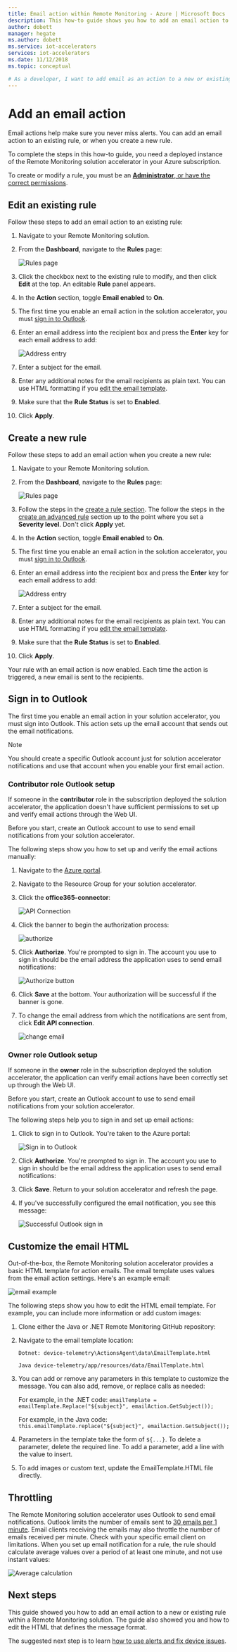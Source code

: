 ```yaml
---
title: Email action within Remote Monitoring - Azure | Microsoft Docs
description: This how-to guide shows you how to add an email action to a new or existing rule.
author: dobett
manager: hegate
ms.author: dobett
ms.service: iot-accelerators
services: iot-accelerators
ms.date: 11/12/2018
ms.topic: conceptual

# As a developer, I want to add email as an action to a new or existing rule within my Remote Monitoring solution.
---
```


# Add an email action

Email actions help make sure you never miss alerts. You can add an email action to an existing rule, or when you create a new rule.

To complete the steps in this how-to guide, you need a deployed instance of the Remote Monitoring solution accelerator in your Azure subscription.

To create or modify a rule, you must be an [**Administrator**, or have the correct permissions](iot-accelerators-remote-monitoring-rbac.md).

## Edit an existing rule

Follow these steps to add an email action to an existing rule:

1. Navigate to your Remote Monitoring solution.

1. From the **Dashboard**, navigate to the **Rules** page:

    ![Rules page](./media/iot-accelerators-remote-monitoring-email-actions/rules-email.png)

1. Click the checkbox next to the existing rule to modify, and then click **Edit** at the top. An editable **Rule** panel appears.

1. In the **Action** section, toggle **Email enabled** to **On**.

1. The first time you enable an email action in the solution accelerator, you must [sign in to Outlook](#outlook).

1. Enter an email address into the recipient box and press the **Enter** key for each email address to add:

    ![Address entry](./media/iot-accelerators-remote-monitoring-email-actions/address-email.png)

1. Enter a subject for the email.

1. Enter any additional notes for the email recipients as plain text. You can use HTML formatting if you [edit the email template](#htmledit).

1. Make sure that the **Rule Status** is set to **Enabled**.

1. Click **Apply**.

## Create a new rule

Follow these steps to add an email action when you create a new rule:

1. Navigate to your Remote Monitoring solution.

1. From the **Dashboard**, navigate to the **Rules** page:

    ![Rules page](./media/iot-accelerators-remote-monitoring-email-actions/rules-email.png)

1. Follow the steps in the [create a rule section](iot-accelerators-remote-monitoring-automate.md#create-a-rule). The follow the steps in the [create an advanced rule](iot-accelerators-remote-monitoring-automate.md#create-an-advanced-rule) section up to the point where you set a **Severity level**. Don't click **Apply** yet.

1. In the **Action** section, toggle **Email enabled** to **On**.

1. The first time you enable an email action in the solution accelerator, you must [sign in to Outlook](#outlook).

1. Enter an email address into the recipient box and press the **Enter** key for each email address to add:

    ![Address entry](./media/iot-accelerators-remote-monitoring-email-actions/address-email.png)

1. Enter a subject for the email.

1. Enter any additional notes for the email recipients as plain text. You can use HTML formatting if you [edit the email template](#htmledit).

1. Make sure that the **Rule Status** is set to **Enabled**.

1. Click **Apply**.

Your rule with an email action is now enabled. Each time the action is triggered, a new email is sent to the recipients.

## Sign in to Outlook <a name="outlook"></a>

The first time you enable an email action in your solution accelerator, you must sign into Outlook. This action sets up the email account that sends out the email notifications.

> [!NOTE]
> You should create a specific Outlook account just for solution accelerator notifications and use that account when you enable your first email action.

### Contributor role Outlook setup

If someone in the **contributor** role in the subscription deployed the solution accelerator, the application doesn't have sufficient permissions to set up and verify email actions through the Web UI.

Before you start, create an Outlook account to use to send email notifications from your solution accelerator.

The following steps show you how to set up and verify the email actions manually:

1. Navigate to the [Azure portal](https://portal.azure.com).

1. Navigate to the Resource Group for your solution accelerator.

1. Click the **office365-connector**:

    ![API Connection](./media/iot-accelerators-remote-monitoring-email-actions/apiconnector1.png)

1. Click the banner to begin the authorization process:

    ![authorize](./media/iot-accelerators-remote-monitoring-email-actions/connector1.png)

1. Click **Authorize**. You're prompted to sign in. The account you use to sign in should be the email address the application uses to send email notifications:

    ![Authorize button](./media/iot-accelerators-remote-monitoring-email-actions/authorize.png)

1. Click **Save** at the bottom. Your authorization will be successful if the banner is gone.

1. To change the email address from which the notifications are sent from, click **Edit API connection**.

    ![change email](./media/iot-accelerators-remote-monitoring-email-actions/editemail1.png)

### Owner role Outlook setup

If someone in the **owner** role in the subscription deployed the solution accelerator, the application can verify email actions have been correctly set up through the Web UI.

Before you start, create an Outlook account to use to send email notifications from your solution accelerator.

The following steps help you to sign in and set up email actions:

1. Click to sign in to Outlook. You're taken to the Azure portal:

   ![Sign in to Outlook](./media/iot-accelerators-remote-monitoring-email-actions/owneroutlook-email.png)

1. Click **Authorize**. You're prompted to sign in. The account you use to sign in should be the email address the application uses to send email notifications:

1. Click **Save**. Return to your solution accelerator and refresh the page.

1. If you've successfully configured the email notification, you see this message:

   ![Successful Outlook sign in](./media/iot-accelerators-remote-monitoring-email-actions/success-email.png)

## Customize the email HTML <a name="htmledit"></a>

Out-of-the-box, the Remote Monitoring solution accelerator provides a basic HTML template for action emails. The email template uses values from the email action settings. Here's an example email:

![email example](./media/iot-accelerators-remote-monitoring-email-actions/emailtemplate1.png)

The following steps show you how to edit the HTML email template. For example, you can include more information or add custom images:

1. Clone either the Java or .NET Remote Monitoring GitHub repository:

1. Navigate to the email template location:
  
    `Dotnet: device-telemetry\ActionsAgent\data\EmailTemplate.html`
  
    `Java device-telemetry/app/resources/data/EmailTemplate.html`

1. You can add or remove any parameters in this template to customize the message. You can also add, remove, or replace calls as needed:

    For example, in the .NET code:
    `emailTemplate = emailTemplate.Replace("${subject}", emailAction.GetSubject());`

    For example, in the Java code:
    `this.emailTemplate.replace("${subject}", emailAction.GetSubject());`

1. Parameters in the template take the form of `${...}`. To delete a parameter, delete the required line. To add a parameter, add a line with the value to insert.

1. To add images or custom text, update the EmailTemplate.HTML file directly.

## Throttling

The Remote Monitoring solution accelerator uses Outlook to send email notifications. Outlook limits the number of emails sent to [30 emails per 1 minute](https://docs.microsoft.com/office365/servicedescriptions/exchange-online-service-description/exchange-online-limits#receiving-and-sending-limits). Email clients receiving the emails may also throttle the number of emails received per minute. Check with your specific email client on limitations. When you set up email notification for a rule, the rule should calculate average values over a period of at least one minute, and not use instant values:

![Average calculation](./media/iot-accelerators-remote-monitoring-email-actions/calculation-email.png)

## Next steps

This guide showed you how to add an email action to a new or existing rule within a Remote Monitoring solution. The guide also showed you and how to edit the HTML that defines the message format.

The suggested next step is to learn [how to use alerts and fix device issues](iot-accelerators-remote-monitoring-maintain.md).
